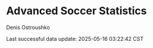 # Advanced Soccer Statistics
Denis Ostroushko

<!-- gfm -->

Last successful data update: 2025-05-16 03:22:42 CST
